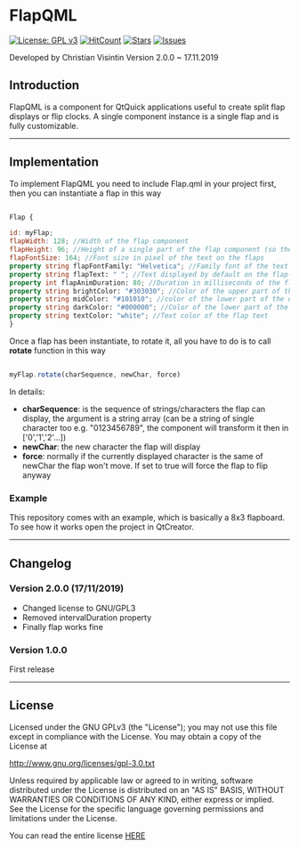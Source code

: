# FlapQML

[![License: GPL v3](https://img.shields.io/badge/License-GPLv3-blue.svg)](https://www.gnu.org/licenses/gpl-3.0) [![HitCount](http://hits.dwyl.io/ChristianVisintin/FlapQML.svg)](http://hits.dwyl.io/ChristianVisintin/FlapQML) [![Stars](https://img.shields.io/github/stars/ChristianVisintin/FlapQML.svg)](https://github.com/ChristianVisintin/FlapQML) [![Issues](https://img.shields.io/github/issues/ChristianVisintin/FlapQML.svg)](https://github.com/ChristianVisintin/FlapQML/issues)

Developed by Christian Visintin
Version 2.0.0 ~ 17.11.2019

## Introduction

FlapQML is a component for QtQuick applications useful to create split flap displays or flip clocks. A single component instance is a single flap and is fully customizable.

---

## Implementation

To implement FlapQML you need to include Flap.qml in your project first, then you can instantiate a flap in this way

```qml

Flap {

id: myFlap;
flapWidth: 128; //Width of the flap component
flapHeight: 96; //Height of a single part of the flap component (so the total height the double e.g. 192)
flapFontSize: 164; //Font size in pixel of the text on the flaps
property string flapFontFamily: "Helvetica"; //Family font of the text on the flap
property string flapText: " "; //Text displayed by default on the flap
property int flapAnimDuration: 80; //Duration in milliseconds of the flip animation
property string brightColor: "#303030"; //Color of the upper part of the upper flap
property string midColor: "#101010"; //color of the lower part of the upper flap and the color of the upper part of the lower flap
property string darkColor: "#000000"; //Color of the lower part of the lower flap
property string textColor: "white"; //Text color of the flap text
}
```

Once a flap has been instantiate, to rotate it, all you have to do is to call **rotate** function in this way

```qml

myFlap.rotate(charSequence, newChar, force)

```

In details:

- **charSequence**: is the sequence of strings/characters the flap can display, the argument is a string array (can be a string of single character too e.g. "0123456789", the component will transform it then in ['0','1','2'...])
- **newChar**: the new character the flap will display
- **force**: normally if the currently displayed character is the same of newChar the flap won't move. If set to true will force the flap to flip anyway

### Example

This repository comes with an example, which is basically a 8x3 flapboard. To see how it works open the project in QtCreator.

---

## Changelog

### Version 2.0.0 (17/11/2019)

- Changed license to GNU/GPL3
- Removed intervalDuration property
- Finally flap works fine

### Version 1.0.0

First release

---

## License

Licensed under the GNU GPLv3 (the "License"); you may not use this file except in compliance with the License. You may obtain a copy of the License at

<http://www.gnu.org/licenses/gpl-3.0.txt>

Unless required by applicable law or agreed to in writing, software distributed under the License is distributed on an "AS IS" BASIS, WITHOUT WARRANTIES OR CONDITIONS OF ANY KIND, either express or implied. See the License for the specific language governing permissions and limitations under the License.

You can read the entire license [HERE](./LICENSE.txt)
